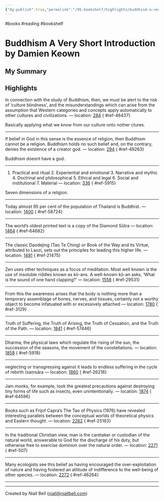 ```yaml
---
{"dg-publish":true,"permalink":"/95-bookshelf/highlights/buddhism-a-very-short-introduction-by-damien-keown/","hide":true,"noteIcon":"","created":"2024-10-30T06:24:18.131-07:00","updated":"2024-10-30T06:45:19.678-07:00"}
---
```


#books #reading #bookshelf

# Buddhism A Very Short Introduction by Damien Keown
## My Summary


## Highlights

In connection with the study of Buddhism, then, we must be alert to the risk of ‘culture blindness’, and the misunderstandings which can arise from the assumption that Western categories and concepts apply automatically to other cultures and civilizations. — location: [284]()
{ #ref-46437}


Basically applying what we know from our culture onto nother ctures.

---
If belief in God in this sense is the essence of religion, then Buddhism cannot be a religion. Buddhism holds no such belief and, on the contrary, denies the existence of a creator god. — location: [294]()
{ #ref-49263}


Buddhism doesnt have a god.

---
1. Practical and ritual 2. Experiential and emotional 3. Narrative and mythic 4. Doctrinal and philosophical 5. Ethical and legal 6. Social and institutional 7. Material — location: [336]()
{ #ref-5915}


Seven dimensions of a religion.

---
Today almost 95 per cent of the population of Thailand is Buddhist. — location: [1400]()
{ #ref-58724}


---
The world’s oldest printed text is a copy of the Diamond Sūtra — location: [1464]()
{ #ref-64682}


---
The classic Daodejing (Tao Te Ching) or Book of the Way and its Virtue, attributed to Laozi, sets out the principles for leading this higher life. — location: [1481]()
{ #ref-21475}


---
Zen uses other techniques as a focus of meditation. Most well known is the use of insoluble riddles known as kō-ans. A well-known kō-an asks, ‘What is the sound of one hand clapping?’ — location: [1558]()
{ #ref-29531}


---
From this the awareness arises that the body is nothing more than a temporary assemblage of bones, nerves, and tissues, certainly not a worthy object to become infatuated with or excessively attached — location: [1780]()
{ #ref-3129}


---
Truth of Suffering, the Truth of Arising, the Truth of Cessation, and the Truth of the Path. — location: [1841]()
{ #ref-57446}


---
Dharma; the physical laws which regulate the rising of the sun, the succession of the seasons, the movement of the constellations. — location: [1858]()
{ #ref-5918}


---
neglecting or transgressing against it leads to endless suffering in the cycle of rebirth (saṃsāra — location: [1860]()
{ #ref-26218}


---
Jain monks, for example, took the greatest precautions against destroying tiny forms of life such as insects, even unintentionally. — location: [1874]()
{ #ref-64596}


---
Books such as Frijof Capra’s The Tao of Physics (1976) have revealed interesting parallels between the conceptual worlds of theoretical physics and Eastern thought. — location: [2262]()
{ #ref-25163}


---
In the traditional Christian view, man is the caretaker or custodian of the natural world, answerable to God for the discharge of his duty, but otherwise free to exercise dominion over the natural order. — location: [2271]()
{ #ref-507}


---
Many ecologists see this belief as having encouraged the over-exploitation of nature and having fostered an attitude of indifference to the well-being of other species. — location: [2272]()
{ #ref-46264}


---


---
Created by Niall Bell (niall@niallbell.com)
